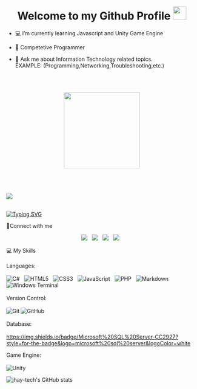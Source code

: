 <h1 align="center">Welcome to my Github Profile <img src="https://media.giphy.com/media/hvRJCLFzcasrR4ia7z/giphy.gif" width="35"></h1>


- :computer: I’m currently learning Javascript and Unity Game Engine

  
- 👯 Competetive Programmer
  
- 💬 Ask me about Information Technology related topics. 
<BR>EXAMPLE:
(Programming,Networking,Troubleshooting,etc.)
<br>
<br>

<p align="center">
<img width="200" src="https://github.com/jhay-tech/jhay-tech/blob/main/male.jpg?raw=true">
</p>
<br>
<br>
<br>
<a href="#"><img src="https://user-images.githubusercontent.com/73097560/115834477-dbab4500-a447-11eb-908a-139a6edaec5c.gif"></a>
<br>
<br>

<p align = "center">

[![Typing SVG](https://readme-typing-svg.herokuapp.com?color=F70000&background=FF000000&center=true&lines=Information+Technology;Aspiring+Web+Developer;Competitive+Programmer+)](https://git.io/typing-svg)

</p>

:boy:Connect with me


<p align="center">
<img src ="https://img.shields.io/badge/Gmail-D14836?style=plastic&logo=gmail&logoColor=white">&nbsp;&nbsp;
<img src="https://img.shields.io/badge/Discord-%237289DA.svg?style=plastic&logo=discord&logoColor=white">&nbsp;&nbsp;
<img src="https://img.shields.io/badge/LinkedIn-%230077B5.svg?style=plastic&logo=LinkedIn&logoColor=white">&nbsp;&nbsp;
<img src="https://img.shields.io/badge/Whatsapp-25D366.svg?style=plastic&logo=Whatsapp&logoColor=white">&nbsp;&nbsp;
</p>

:computer: My Skills
<br><br>
Languages:<br><br>
![C#](https://img.shields.io/badge/c%23-%23239120.svg?style=for-the-badge&logo=c-sharp&logoColor=white)&nbsp;&nbsp;
![HTML5](https://img.shields.io/badge/html5-%23E34F26.svg?style=for-the-badge&logo=html5&logoColor=white)&nbsp;&nbsp;
![CSS3](https://img.shields.io/badge/css3-%231572B6.svg?style=for-the-badge&logo=css3&logoColor=white)&nbsp;&nbsp;
![JavaScript](https://img.shields.io/badge/javascript-%23323330.svg?style=for-the-badge&logo=javascript&logoColor=%23F7DF1E)&nbsp;&nbsp;
![PHP](https://img.shields.io/badge/php-%23777BB4.svg?style=for-the-badge&logo=php&logoColor=white)&nbsp;&nbsp;
![Markdown](https://img.shields.io/badge/markdown-%23000000.svg?style=for-the-badge&logo=markdown&logoColor=white)&nbsp;&nbsp;
![Windows Terminal](https://img.shields.io/badge/Windows%20Terminal-%234D4D4D.svg?style=for-the-badge&logo=windows-terminal&logoColor=white)&nbsp;&nbsp;
<br><br>
Version Control:
<br><br>
![Git](https://img.shields.io/badge/git-%23F05033.svg?style=for-the-badge&logo=git&logoColor=white)
![GitHub](https://img.shields.io/badge/github-%23121011.svg?style=for-the-badge&logo=github&logoColor=white)
<br><br>
Database:
<br><br>
https://img.shields.io/badge/Microsoft%20SQL%20Server-CC2927?style=for-the-badge&logo=microsoft%20sql%20server&logoColor=white

Game Engine:<br><br>
![Unity](https://img.shields.io/badge/unity-%23000000.svg?style=for-the-badge&logo=unity&logoColor=white)
  
![jhay-tech's GitHub stats](https://github-readme-stats.vercel.app/api?username=jhay-tech&show_icons=true&theme=midnight-purple&hide=stars&border_radius=25)


<!---
jhay-tech/jhay-tech is a ✨ special ✨ repository because its `README.md` (this file) appears on your GitHub profile.
You can click the Preview link to take a look at your changes.
--->
